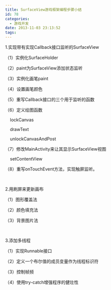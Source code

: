 ```yaml
---
title: SurfaceView游戏框架编程步骤小结
id: 78
categories:
  - 游戏开发
date: 2013-11-03 23:13:52
tags:
---
```


1.实现带有实现Callback接口监听的SurfaceView

（1）实例化SurfaceHolder

（2）paint为SurfaceView添加状态监听

（3）实例化画笔paint

（4）设置画笔颜色

（5）重写Callback接口的三个用于监听的函数

（6）定义绘图函数

&nbsp; &nbsp; lockCanvas

&nbsp; &nbsp; drawText

&nbsp; &nbsp; unlockCanvasAndPost

（7）修改MainActivity来让其显示SurfaceView视图

&nbsp; &nbsp; setContentView

（8）重写onTouchEvent方法，实现触屏监听。

&nbsp;

2.用刷屏来更新画布

（1）图形覆盖法

（2）颜色填充法

（3）背景图片法

&nbsp;

3.添加多线程

（1）实现Runnable接口

（2）定义一个布尔值的成员变量作为线程标识符

（3）控制帧频

（4）使用try-catch增强程序的健壮性